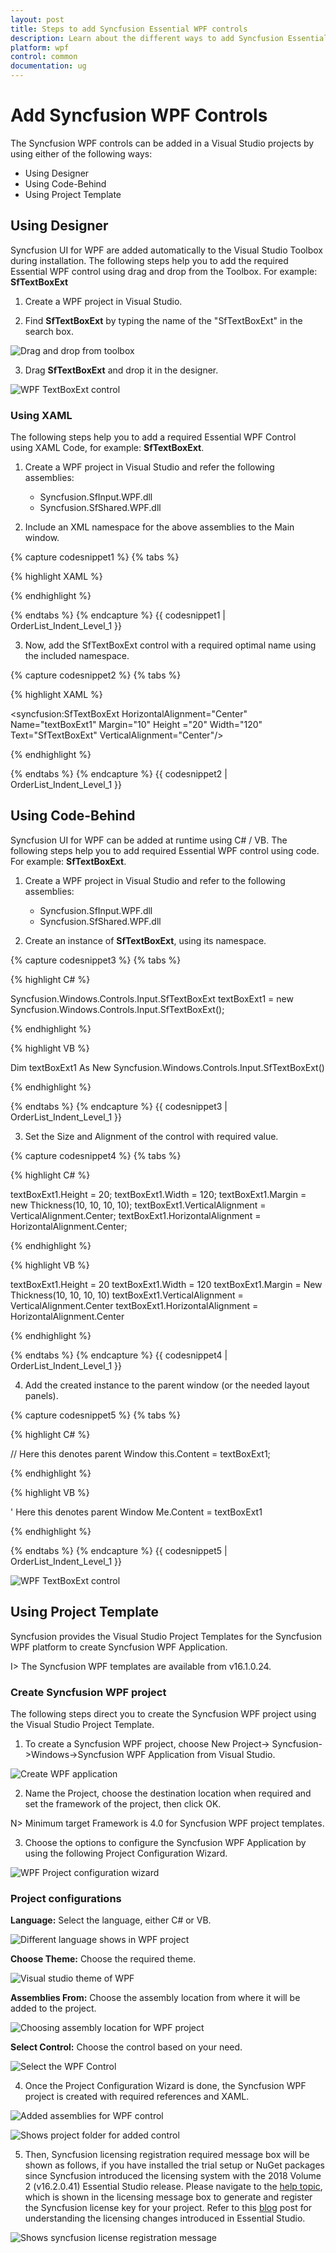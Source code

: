 ```yaml
---
layout: post
title: Steps to add Syncfusion Essential WPF controls
description: Learn about the different ways to add Syncfusion Essential WPF controls to the Visual Studio project.
platform: wpf
control: common
documentation: ug
---
```

# Add Syncfusion WPF Controls

The Syncfusion WPF controls can be added in a Visual Studio projects by using either of the following ways:

* Using Designer
* Using Code-Behind
* Using Project Template

## Using Designer

Syncfusion UI for WPF are added automatically to the Visual Studio Toolbox during installation. The following steps help you to add the required Essential WPF control using drag and drop from the Toolbox. For example: **SfTextBoxExt**

1. Create a WPF project in Visual Studio.

2. Find **SfTextBoxExt** by typing the name of the "SfTextBoxExt" in the search box.

![Drag and drop from toolbox](ThroughDragndDrop_images/AddSyncfusionControls_img1.jpeg)

3. Drag **SfTextBoxExt** and drop it in the designer.

![WPF TextBoxExt control](ThroughDragndDrop_images/AddSyncfusionControls_img2.jpeg)

### Using XAML

The following steps help you to add a required Essential WPF Control using XAML Code, for example: **SfTextBoxExt**.

1. Create a WPF project in Visual Studio and refer the following assemblies:

    * Syncfusion.SfInput.WPF.dll
    * Syncfusion.SfShared.WPF.dll

2. Include an XML namespace for the above assemblies to the Main window.

{% capture codesnippet1 %}
{% tabs %}

{% highlight XAML %}

<Window
    xmlns="http://schemas.microsoft.com/winfx/2006/xaml/presentation"
    xmlns:x="http://schemas.microsoft.com/winfx/2006/xaml"
    xmlns:syncfusion="http://schemas.syncfusion.com/wpf" />

{% endhighlight %}

{% endtabs %}
{% endcapture %}
{{ codesnippet1 | OrderList_Indent_Level_1 }}

3. Now, add the SfTextBoxExt control with a required optimal name using the included namespace.

{% capture codesnippet2 %}
{% tabs %}

{% highlight XAML %}

<syncfusion:SfTextBoxExt HorizontalAlignment="Center" Name="textBoxExt1" Margin="10" Height ="20" Width="120" Text="SfTextBoxExt" VerticalAlignment="Center"/>

{% endhighlight %}

{% endtabs %}
{% endcapture %}
{{ codesnippet2 | OrderList_Indent_Level_1 }}

## Using Code-Behind

Syncfusion UI for WPF can be added at runtime using C# / VB. The following steps help you to add required Essential WPF control using code. For example: **SfTextBoxExt**.

1. Create a WPF project in Visual Studio and refer to the following assemblies:

    * Syncfusion.SfInput.WPF.dll
    * Syncfusion.SfShared.WPF.dll

2. Create an instance of **SfTextBoxExt**, using its namespace.

{% capture codesnippet3 %}
{% tabs %}

{% highlight C# %}

Syncfusion.Windows.Controls.Input.SfTextBoxExt textBoxExt1 = new Syncfusion.Windows.Controls.Input.SfTextBoxExt();

{% endhighlight %}

{% highlight VB %}

Dim textBoxExt1 As New Syncfusion.Windows.Controls.Input.SfTextBoxExt()

{% endhighlight %}

{% endtabs %}
{% endcapture %}
{{ codesnippet3 | OrderList_Indent_Level_1 }}

3. Set the Size and Alignment of the control with required value.
 
{% capture codesnippet4 %}
{% tabs %}

{% highlight C# %}

textBoxExt1.Height = 20;
textBoxExt1.Width = 120;
textBoxExt1.Margin = new Thickness(10, 10, 10, 10);
textBoxExt1.VerticalAlignment = VerticalAlignment.Center;
textBoxExt1.HorizontalAlignment = HorizontalAlignment.Center;

{% endhighlight %}

{% highlight VB %}

textBoxExt1.Height = 20
textBoxExt1.Width = 120
textBoxExt1.Margin = New Thickness(10, 10, 10, 10)
textBoxExt1.VerticalAlignment = VerticalAlignment.Center
textBoxExt1.HorizontalAlignment = HorizontalAlignment.Center

{% endhighlight %}

{% endtabs %}
{% endcapture %}
{{ codesnippet4 | OrderList_Indent_Level_1 }}

4. Add the created instance to the parent window (or the needed layout panels).

{% capture codesnippet5 %}
{% tabs %}

{% highlight C# %}

// Here this denotes parent Window
this.Content = textBoxExt1; 

{% endhighlight %}

{% highlight VB %}

' Here this denotes parent Window
Me.Content = textBoxExt1

{% endhighlight %}

{% endtabs %}
{% endcapture %}
{{ codesnippet5 | OrderList_Indent_Level_1 }}

![WPF TextBoxExt control](ThroughDragndDrop_images/AddSyncfusionControls_img3.jpeg)

## Using Project Template

Syncfusion provides the Visual Studio Project Templates for the Syncfusion WPF platform to create Syncfusion WPF Application. 

I> The Syncfusion WPF templates are available from v16.1.0.24. 

### Create Syncfusion WPF project 

The following steps direct you to create the Syncfusion WPF project using the Visual Studio Project Template. 

1. To create a Syncfusion WPF project, choose New Project-> Syncfusion->Windows->Syncfusion WPF Application from Visual Studio.

![Create WPF application](Add-Syncfusion-Control_images\Syncfusion-Project-Template-Gallery-1.png)

2. Name the Project, choose the destination location when required and set the framework of the project, then click OK.  

N> Minimum target Framework is 4.0 for Syncfusion WPF project templates. 

3. Choose the options to configure the Syncfusion WPF Application by using the following Project Configuration Wizard.  
  
![WPF Project configuration wizard](Add-Syncfusion-Control_images\Syncfusion-Project-Template-Gallery-2.png)
                                                     
### Project configurations 

**Language:** Select the language, either C# or VB. 

![Different language shows in WPF project](Add-Syncfusion-Control_images\Syncfusion-Project-Template-Gallery-3.png)

**Choose Theme:** Choose the required theme. 

![Visual studio theme of WPF](Add-Syncfusion-Control_images\Syncfusion-Project-Template-Gallery-4.png)

**Assemblies From:** Choose the assembly location from where it will be added to the project. 

![Choosing assembly location for WPF project](Add-Syncfusion-Control_images\Syncfusion-Project-Template-Gallery-5.png)

**Select Control:** Choose the control based on your need. 

![Select the WPF Control](Add-Syncfusion-Control_images\Syncfusion-Project-Template-Gallery-6.png)
      
4. Once the Project Configuration Wizard is done, the Syncfusion WPF project is created with required references and XAML. 

![Added assemblies for WPF control](Add-Syncfusion-Control_images\Syncfusion-Project-Template-Gallery-7.png)

![Shows project folder for added control](Add-Syncfusion-Control_images\Syncfusion-Project-Template-Gallery-8.png)

5. Then, Syncfusion licensing registration required message box will be shown as follows, if you have installed the trial setup or NuGet packages since Syncfusion introduced the licensing system with the 2018 Volume 2 (v16.2.0.41) Essential Studio release. Please navigate to the [help topic](https://help.syncfusion.com/common/essential-studio/licensing/license-key#how-to-generate-syncfusion-license-key), which is shown in the licensing message box to generate and register the Syncfusion license key for your project. Refer to this [blog](https://blog.syncfusion.com/post/Whats-New-in-2018-Volume-2-Licensing-Changes-in-the-1620x-Version-of-Essential-Studio.aspx) post for understanding the licensing changes introduced in Essential Studio.

![Shows syncfusion license registration message](Add-Syncfusion-Control_images\Syncfusion-Project-Template-Gallery-9.png)